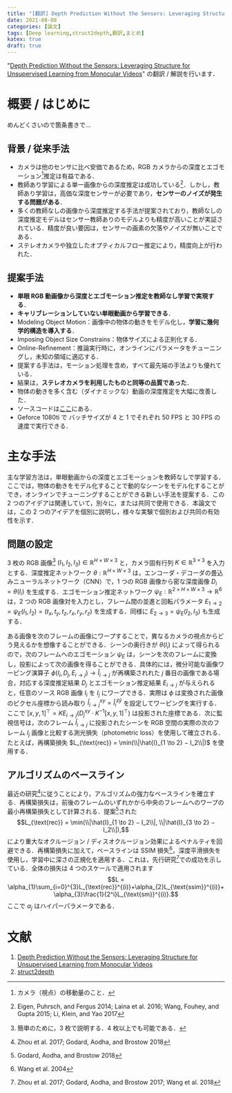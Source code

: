 ```yaml
---
title: "[翻訳] Depth Prediction Without the Sensors: Leveraging Structure for Unsupervised Learning from Monocular Videos"
date: 2021-08-08
categories: [論文]
tags: [Deep learning,struct2depth,翻訳,まとめ]
katex: true
draft: true
---
```


"[Depth Prediction Without the Sensors: Leveraging Structure for Unsupervised Learning from Monocular Videos](https://arxiv.org/abs/1811.06152)" の翻訳 / 解説を行います．

# 概要 / はじめに

めんどくさいので箇条書きで...

## 背景 / 従来手法

- カメラは他のセンサに比べ安価であるため，RGB カメラからの深度とエゴモーション[^egomotion]推定は有益である．
- 教師あり学習による単一画像からの深度推定は成功している[^supervised]．しかし，教師あり学習は，高価な深度センサーが必要であり，**センサーのノイズが発生する問題がある**．
- 多くの教師なしの画像から深度推定する手法が提案されており，教師なしの深度推定モデルはセンサー教師ありのモデルよりも精度が高いことが実証されている．精度が良い要因は，センサーの画素の欠落やノイズが無いことである．
- ステレオカメラや独立したオプティカルフロー推定により，精度向上が行われた．

[^egomotion]: カメラ（視点）の移動量のこと．
[^supervised]: Eigen, Puhrsch, and Fergus 2014; Laina et al. 2016; Wang, Fouhey, and Gupta 2015; Li, Klein, and Yao 2017

## 提案手法

- **単眼 RGB 動画像から深度とエゴモーション推定を教師なし学習で実現する**．
- **キャリブレーションしていない単眼動画から学習できる**．
- Modeling Object Motion：画像中の物体の動きをモデル化し，**学習に幾何学的構造を導入する**．
- Imposing Object Size Constrains：物体サイズによる正則化する．
- Online-Refinement：推論実行時に，オンラインにパラメータをチューニングし，未知の領域に適応する．
- 提案する手法は，モーション処理を含め，すべて最先端の手法よりも優れている．
- 結果は，**ステレオカメラを利用したものと同等の品質であった**．
- 物体の動きを多く含む（ダイナミックな）動画の深度推定を大幅に改善した．
- ソースコードは[ここ](https://sites.google.com/view/struct2depth)にある．
- Geforce 1080ti で バッチサイズが 4 と 1 でそれぞれ 50 FPS と 30 FPS の速度で実行できる．

# 主な手法

主な学習方法は，単眼動画からの深度とエゴモーションを教師なしで学習する．ここでは，物体の動きをモデル化することで動的なシーンをモデル化することができ，オンラインでチューニングすることができる新しい手法を提案する．この 2 つのアイデアは関連していて，別々に，または共同で使用できる．本論文では，この 2 つのアイデアを個別に説明し，様々な実験で個別および共同の有効性を示す．

## 問題の設定

3 枚の RGB 画像[^input-data] $(I_1, I_2, I_3) \in \mathbb{R}^{H \times W \times 3}$ と，カメラ固有行列 $K \in \mathbb{R}^{3 \times 3}$ を入力とする．深度推定ネットワーク $\theta : \mathbb{R}^{H \times W \times 3}$ は，エンコーダ・デコーダの畳込みニューラルネットワーク（CNN）で，1 つの RGB 画像から密な深度画像 $D_i = \theta(I_i)$ を生成する．エゴモーション推定ネットワーク $\psi_E : \mathbb{R}^{2 \times H \times W \times 3} \to \mathbb{R}^{6}$ は，2 つの RGB 画像対を入力とし，フレーム間の並進と回転パラメータ $E_{1 \to 2} = \psi_{E}(I_1, I_2) = (t_x, t_y, t_z, r_x, r_y, r_z)$ を生成する．同様に $E_{2 \to 3} = \psi_{E}(I_2, I_3)$ も生成する．

[^input-data]: 簡単のために，3 枚で説明する．4 枚以上でも可能である．

ある画像を次のフレームの画像にワープすることで，異なるカメラの視点からどう見えるかを想像することができる．シーンの奥行きが $\theta(I_i)$ によって得られるので，次のフレームへのエゴモーション $\psi_{E}$ は，シーンを次のフレームに変換し，投影によって次の画像を得ることができる．具体的には，微分可能な画像ワーピング演算子 $\phi(I_i, D_j, E_{i \to j}) \to \hat{I}_{i \to j}$ が再構築されれた $j$ 番目の画像である場合，対応する深度推定結果 $D_j$ とエゴモーション推定結果 $E_{i \to j}$ が与えられると，任意のソース RGB 画像 $I_i$ を $I_j$ にワープできる．実際は $\phi$ は変換された画像のピクセル座標から読み取り $\hat{I}^{xy}_{i \to j} = \hat{I}^{\hat{x}\hat{y}}_{i}$ を設定してワーピングを実行する．ここで $[x, y, 1]^\top = KE_{i \to j}(D^{xy}_{j} \cdot K^{-1}[x, y, 1]^\top)$ は投影された座標である．次に監視信号は，次のフレーム $\hat{I}_{i \to j}$ に投影されたシーンを RGB 空間の実際の次のフレーム $I_j$ 画像と比較する測光損失（photometric loss）を使用して確立される．たとえば，再構築損失 $L_{\text{rec}} = \min(\\|\hat{I}_{1 \to 2} − I_2\\|)$ を使用する．

## アルゴリズムのベースライン

最近の研究[^recent-work]に従うことにより，アルゴリズムの強力なベースラインを確立する．再構築損失は，前後のフレームのいずれかから中央のフレームへのワープの最小再構築損失として計算される．提案[^godard]された $$L_{\text{rec}} = \min(\\|\hat{I}_{1 \to 2} − I_2\\|, \\|\hat{I}_{3 \to 2} − I_2\\|),$$ により重大なオクルージョン / ディスオクルージョン効果によるペナルティを回避できる．再構築損失に加えて，ベースラインは SSIM 損失[^Wang]，深度平滑損失を使用し，学習中に深さの正規化を適用する．これは，先行研究[^zhou]での成功を示している．全体の損失は 4 つのスケールで適用されます $$L = \alpha_{1}\sum_{i=0}^{3}L_{\text{rec}}^{(i)}+\alpha_{2}L_{\text{ssim}}^{(i)}+\alpha_{3}\frac{1}{2^i}L_{\text{sm}}^{(i)}.$$ ここで $\alpha_j$ はハイパーパラメータである．

[^recent-work]: Zhou et al. 2017; Godard, Aodha, and Brostow 2018
[^godard]: Godard, Aodha, and Brostow 2018
[^Wang]: Wang et al. 2004
[^zhou]: Zhou et al. 2017; Godard, Aodha, and Brostow 2017; Wang et al. 2018

# 文献

1. [Depth Prediction Without the Sensors: Leveraging Structure for Unsupervised Learning from Monocular Videos](https://arxiv.org/abs/1811.06152)
2. [struct2depth](https://sites.google.com/view/struct2depth)
